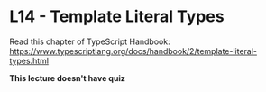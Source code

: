 # L14 - Template Literal Types

Read this chapter of TypeScript Handbook: https://www.typescriptlang.org/docs/handbook/2/template-literal-types.html

**This lecture doesn't have quiz**
